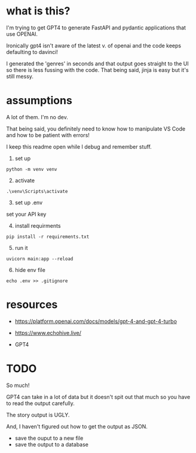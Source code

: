 # what is this?
I'm trying to get GPT4 to generate FastAPI and pydantic applications that use OPENAI.

Ironically gpt4 isn't aware of the latest v. of openai and the code keeps defaulting to davinci!

I generated the 'genres' in seconds and that output goes straight to the UI so there is less fussing with the code. That being said, jinja is easy but it's still messy.

# assumptions
A lot of them. I'm no dev. 

That being said, you definitely need to know how to manipulate VS Code and how to be patient with errors!

I keep this readme open while I debug and remember stuff.

1. set up

```
python -m venv venv
```

2. activate
```
.\venv\Scripts\activate
```
3. set up .env

set your API key

4. install requirments
```
pip install -r requirements.txt
```
5. run it
```
uvicorn main:app --reload
```
6. hide env file
```
echo .env >> .gitignore
```

# resources
* https://platform.openai.com/docs/models/gpt-4-and-gpt-4-turbo

* https://www.echohive.live/

* GPT4

# TODO
So much!

GPT4 can take in a lot of data but it doesn't spit out that much so you have to read the output carefully.

The story output is UGLY. 

And,  I haven't figured out how to get the output as JSON.

* save the ouput to a new file
* save the output to a database


